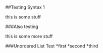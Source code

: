 ##Testing Syntax 1

this is some stuff

###Also testing

this is some more stuff

###Unordered List Test
*first
*second
*third


